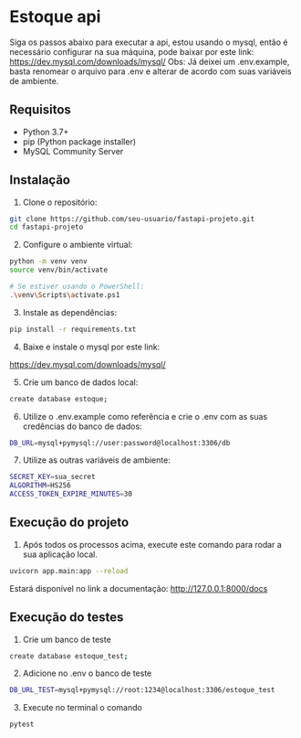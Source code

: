 # Estoque api

Siga os passos abaixo para executar a api, estou usando o mysql, então é necessário configurar na sua máquina, pode baixar por este link:
https://dev.mysql.com/downloads/mysql/
Obs: Já deixei um .env.example, basta renomear o arquivo para .env
e alterar de acordo com suas variáveis de ambiente.

## Requisitos

- Python 3.7+
- pip (Python package installer)
- MySQL Community Server

## Instalação

1. Clone o repositório:

```bash
git clone https://github.com/seu-usuario/fastapi-projeto.git
cd fastapi-projeto
```

2. Configure o ambiente virtual:

```bash
python -m venv venv
source venv/bin/activate

# Se estiver usando o PowerShell:
.\venv\Scripts\activate.ps1 
```

3. Instale as dependências:

```bash
pip install -r requirements.txt
```

4. Baixe e instale o mysql por este link:

https://dev.mysql.com/downloads/mysql/

5. Crie um banco de dados local:

```bash
create database estoque;
```

6. Utilize o .env.example como referência e crie o .env 
com as suas credências do banco de dados:

```bash
DB_URL=mysql+pymysql://user:password@localhost:3306/db
```

7. Utilize as outras variáveis de ambiente:

```bash
SECRET_KEY=sua_secret
ALGORITHM=HS256
ACCESS_TOKEN_EXPIRE_MINUTES=30
```

## Execução do projeto

1. Após todos os processos acima, execute este comando
para rodar a sua aplicação local.

```bash
uvicorn app.main:app --reload
```

Estará disponível no link a documentação: http://127.0.0.1:8000/docs

## Execução do testes

1. Crie um banco de teste

```bash
create database estoque_test;
```

2. Adicione no .env o banco de teste

```bash
DB_URL_TEST=mysql+pymysql://root:1234@localhost:3306/estoque_test
```

3. Execute no terminal o comando

```bash
pytest
```